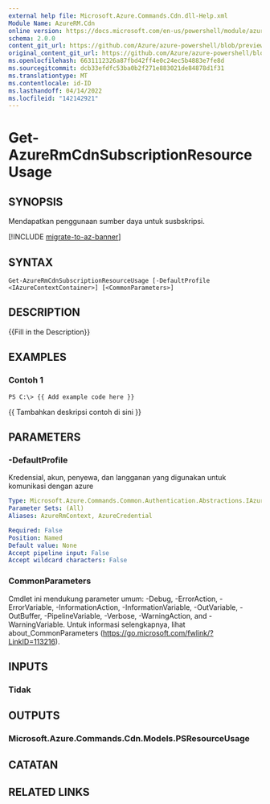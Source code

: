 ```yaml
---
external help file: Microsoft.Azure.Commands.Cdn.dll-Help.xml
Module Name: AzureRM.Cdn
online version: https://docs.microsoft.com/en-us/powershell/module/azurerm.cdn/get-azurermcdnsubscriptionresourceusage
schema: 2.0.0
content_git_url: https://github.com/Azure/azure-powershell/blob/preview/src/ResourceManager/Cdn/Commands.Cdn/help/Get-AzureRmCdnSubscriptionResourceUsage.md
original_content_git_url: https://github.com/Azure/azure-powershell/blob/preview/src/ResourceManager/Cdn/Commands.Cdn/help/Get-AzureRmCdnSubscriptionResourceUsage.md
ms.openlocfilehash: 6631112326a87fbd42ff4e0c24ec5b4883e7fe8d
ms.sourcegitcommit: dcb33efdfc53ba0b2f271e883021de84878d1f31
ms.translationtype: MT
ms.contentlocale: id-ID
ms.lasthandoff: 04/14/2022
ms.locfileid: "142142921"
---
```

# Get-AzureRmCdnSubscriptionResourceUsage

## SYNOPSIS
Mendapatkan penggunaan sumber daya untuk susbskripsi.

[!INCLUDE [migrate-to-az-banner](../../includes/migrate-to-az-banner.md)]

## SYNTAX

```
Get-AzureRmCdnSubscriptionResourceUsage [-DefaultProfile <IAzureContextContainer>] [<CommonParameters>]
```

## DESCRIPTION
{{Fill in the Description}}

## EXAMPLES

### Contoh 1
```
PS C:\> {{ Add example code here }}
```

{{ Tambahkan deskripsi contoh di sini }}

## PARAMETERS

### -DefaultProfile
Kredensial, akun, penyewa, dan langganan yang digunakan untuk komunikasi dengan azure

```yaml
Type: Microsoft.Azure.Commands.Common.Authentication.Abstractions.IAzureContextContainer
Parameter Sets: (All)
Aliases: AzureRmContext, AzureCredential

Required: False
Position: Named
Default value: None
Accept pipeline input: False
Accept wildcard characters: False
```

### CommonParameters
Cmdlet ini mendukung parameter umum: -Debug, -ErrorAction, -ErrorVariable, -InformationAction, -InformationVariable, -OutVariable, -OutBuffer, -PipelineVariable, -Verbose, -WarningAction, and -WarningVariable. Untuk informasi selengkapnya, lihat about_CommonParameters (https://go.microsoft.com/fwlink/?LinkID=113216).

## INPUTS

### Tidak

## OUTPUTS

### Microsoft.Azure.Commands.Cdn.Models.PSResourceUsage

## CATATAN

## RELATED LINKS
